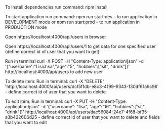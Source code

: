To install dependencies run command: npm install

To start application run command: 
npm run start:dev - to run application in DEVELOPMENT mode
or 
npm run start:prod - to run application in PRODUCTION mode


Open https://localhost:4000/api/users in browser

Open https://localhost:4000/api/users/1 to get data for one specified user (define correct id of user that you want to get)

Run in terminal curl -X POST -H "Content-Type: application/json" -d '{"username":"Lisichka","age":"5", "hobbies":["sit", "drink"]}' http://localhost:4000/api/users to add new user

To delete item: 
Run in terminal: curl -X "DELETE" 'http://localhost:4000/api/users/dcf5f1db-e8c3-4199-9343-130df61a9c96' - define correct id of user that you want to delete

To edit item: 
Run in terminal: curl -X PUT -H "Content-Type: application/json" -d '{"username": "lisa", "age":"16", "hobbies":["sit", "drink"]}' http://localhost:4000/api/users/dac56084-24e7-4f68-bf35-a3b422606d25 - define correct id of user that you want to delete and fields that you want to edit
